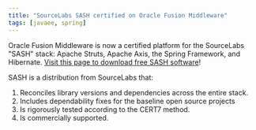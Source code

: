 ```yaml
---
title: "SourceLabs SASH certified on Oracle Fusion Middleware"
tags: [javaee, spring]
---
```

Oracle Fusion Middleware is now a certified platform for the SourceLabs "SASH" stack: Apache Struts, Apache Axis, the Spring Framework, and Hibernate. [Visit this page to download free SASH software](http://www.oracle.com/technology/tech/java/sash.html)!

SASH is a distribution from SourceLabs that:

1. Reconciles library versions and dependencies across the entire stack.
2. Includes dependability fixes for the baseline open source projects
3. Is rigorously tested according to the CERT7 method.
4. Is commercially supported.
